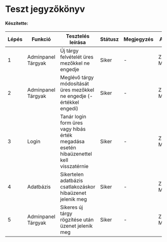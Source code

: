 # Teszt jegyzőkönyv
#### Készítette: 

Lépés | Funkció | Tesztelés leírása | Státusz | Megjegyzés | Aláírás | Időpont
--- | --- | --- | --- | --- | --- | --- 
1 |Adminpanel Tárgyak|Új tárgy felvételét üres mezőkkel ne engedje|Siker| - |Zettisch Márk| 2023.04.24. 
2 |Adminpanel Tárgyak|Meglévő tárgy módosítását üres mezőkkel ne engedje (- értékkel engedi)|Siker| - |Zettisch Márk| 2023.04.24.
3 |Login|Tanár login form üres vagy hibás érték megadása esetén hibaüzenettel kell visszatérnie|Siker| - |Zettisch Márk| 2023.04.25.
4 |Adatbázis|Sikertelen adatbázis csatlakozáskor hibaüzenet jelenik meg|Siker| - |Zettisch Márk| 2023.04.25.
5 |Adminpanel Tárgyak|Sikeres új tárgy rögzítése után üzenet jelenik meg|Siker| - |Zettisch Márk| 2023.04.25.